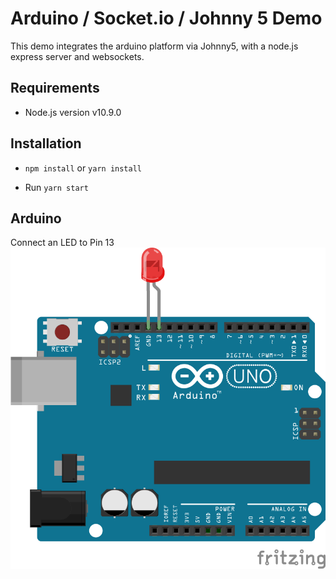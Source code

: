 # Arduino / Socket.io / Johnny 5 Demo

This demo integrates the arduino platform via Johnny5, with a node.js express server and websockets.

## Requirements
- Node.js version v10.9.0

## Installation 
- `npm install` or `yarn install`

- Run `yarn start`

## Arduino
Connect an LED to Pin 13
![alt text](src/assets/images/led-13.png "LED on pin 13 (Arduino UNO)")
